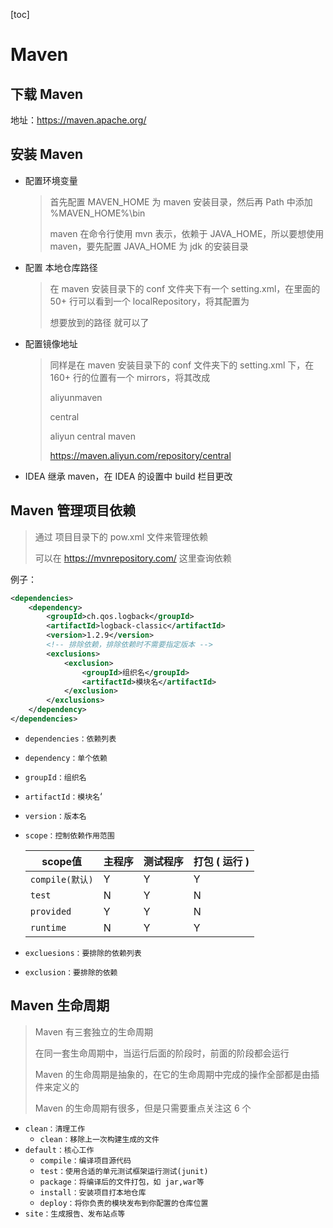 [toc]

# Maven

## 下载 Maven

地址：https://maven.apache.org/

## 安装 Maven

- 配置环境变量

  > 首先配置 MAVEN_HOME 为 maven 安装目录，然后再 Path 中添加 %MAVEN_HOME%\bin
  >
  > maven 在命令行使用 mvn 表示，依赖于 JAVA_HOME，所以要想使用 maven，要先配置 JAVA_HOME 为 jdk 的安装目录

- 配置 本地仓库路径

  >在 maven 安装目录下的 conf 文件夹下有一个 setting.xml，在里面的 50+ 行可以看到一个 localRepository，将其配置为
  >
  ><localRepository>想要放到的路径</localRepository> 就可以了

- 配置镜像地址

  > 同样是在 maven 安装目录下的 conf 文件夹下的 setting.xml 下，在 160+ 行的位置有一个 mirrors，将其改成
  >
  > <mirror>
  >
  >    <id>aliyunmaven</id>
  >
  >    <mirrorOf>central</mirrorOf>
  >
  >    <name>aliyun central maven</name>
  >
  >    <url>https://maven.aliyun.com/repository/central</url>
  >
  >   </mirror>

- IDEA 继承 maven，在 IDEA 的设置中 build 栏目更改

## Maven 管理项目依赖

> 通过 项目目录下的 pow.xml 文件来管理依赖
>
> 可以在 https://mvnrepository.com/ 这里查询依赖

例子：

~~~xml
<dependencies>
    <dependency>
        <groupId>ch.qos.logback</groupId>
        <artifactId>logback-classic</artifactId>
        <version>1.2.9</version>
        <!-- 排除依赖，排除依赖时不需要指定版本 -->
        <exclusions>
            <exclusion>
                <groupId>组织名</groupId>
                <artifactId>模块名</artifactId>
            </exclusion>
        </exclusions>
    </dependency>
</dependencies>
~~~

- `dependencies：依赖列表`

- `dependency：单个依赖`

- `groupId：组织名`

- `artifactId：模块名`‘

- `version：版本名`

- `scope：控制依赖作用范围`

  | scope值         | 主程序 | 测试程序 | 打包 ( 运行 ) |
  | --------------- | ------ | -------- | ------------- |
  | `compile(默认)` | Y      | Y        | Y             |
  | `test`          | N      | Y        | N             |
  | `provided`      | Y      | Y        | N             |
  | `runtime`       | N      | Y        | Y             |

- `excluesions：要排除的依赖列表`

- `exclusion：要排除的依赖`

## Maven 生命周期

> Maven 有三套独立的生命周期
>
> 在同一套生命周期中，当运行后面的阶段时，前面的阶段都会运行
>
> Maven 的生命周期是抽象的，在它的生命周期中完成的操作全部都是由插件来定义的
>
> Maven 的生命周期有很多，但是只需要重点关注这 6 个

- `clean：清理工作`
  - `clean：移除上一次构建生成的文件`
- `default：核心工作`
  - `compile：编译项目源代码`
  - `test：使用合适的单元测试框架运行测试(junit)`
  - `package：将编译后的文件打包，如 jar,war等`
  - `install：安装项目打本地仓库`
  - `deploy：将你负责的模块发布到你配置的仓库位置`
- `site：生成报告、发布站点等`

